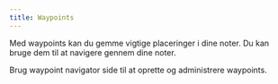 ```yaml
---
title: Waypoints
---
```


Med waypoints kan du gemme vigtige placeringer i dine noter. Du kan bruge dem til at navigere gennem dine noter.

Brug waypoint navigator side til at oprette og administrere waypoints.
